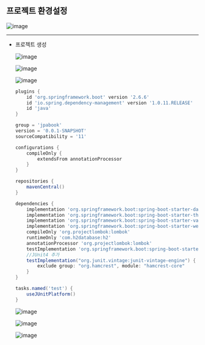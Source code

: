 ## **프로젝트 환경설정**

![image](https://user-images.githubusercontent.com/79301439/163145647-1ef8e9a0-dc1f-4623-8893-78c05c866693.png)

***
  * 프로젝트 생성
    
    ![image](https://user-images.githubusercontent.com/79301439/163154043-00ce86ea-3454-4fe7-82db-649cb60d5b07.png)
    
    ![image](https://user-images.githubusercontent.com/79301439/163154236-7dd81e20-286d-4f3c-a91b-87d91002b7e7.png)
    
    ![image](https://user-images.githubusercontent.com/79301439/163154504-1b4cd426-53d4-43c4-99d5-13ef3c6ca6ed.png)
    
    ```gradle
    plugins {
        id 'org.springframework.boot' version '2.6.6'
        id 'io.spring.dependency-management' version '1.0.11.RELEASE'
        id 'java'
    }

    group = 'jpabook'
    version = '0.0.1-SNAPSHOT'
    sourceCompatibility = '11'

    configurations {
        compileOnly {
            extendsFrom annotationProcessor
        }
    }

    repositories {
        mavenCentral()
    }

    dependencies {
        implementation 'org.springframework.boot:spring-boot-starter-data-jpa'
        implementation 'org.springframework.boot:spring-boot-starter-thymeleaf'
        implementation 'org.springframework.boot:spring-boot-starter-validation'
        implementation 'org.springframework.boot:spring-boot-starter-web'
        compileOnly 'org.projectlombok:lombok'
        runtimeOnly 'com.h2database:h2'
        annotationProcessor 'org.projectlombok:lombok'
        testImplementation 'org.springframework.boot:spring-boot-starter-test'
        //JUnit4 추가
        testImplementation("org.junit.vintage:junit-vintage-engine") {
            exclude group: "org.hamcrest", module: "hamcrest-core"
        }
    }

    tasks.named('test') {
        useJUnitPlatform()
    }
    ```
    
    ![image](https://user-images.githubusercontent.com/79301439/163154756-a6595d44-27c9-4a25-910d-342f17c12318.png)
    
    ![image](https://user-images.githubusercontent.com/79301439/163154934-013408d5-309c-470a-8b91-79c44e31d126.png)
    
    ![image](https://user-images.githubusercontent.com/79301439/163154993-eaa6d571-7b9d-4b4f-95c0-be4e18952c47.png)
